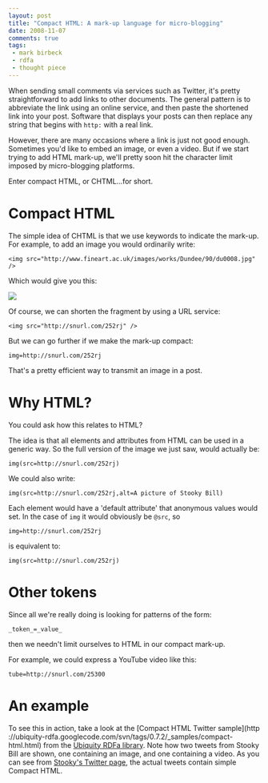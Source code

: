 ```yaml
---
layout: post
title: "Compact HTML: A mark-up language for micro-blogging"
date: 2008-11-07
comments: true
tags:
 - mark birbeck
 - rdfa
 - thought piece
---
```

When sending small comments via services such as Twitter, it's pretty
straightforward to add links to other documents. The general pattern is to
abbreviate the link using an online service, and then paste the shortened link
into your post. Software that displays your posts can then replace any string
that begins with `http:` with a real link.

<!-- more -->

  
However, there are many occasions where a link is just not good enough.
Sometimes you'd like to embed an image, or even a video. But if we start
trying to add HTML mark-up, we'll pretty soon hit the character limit imposed
by micro-blogging platforms.

  
Enter compact HTML, or CHTML...for short.

  

# Compact HTML

  
  
The simple idea of CHTML is that we use keywords to indicate the mark-up. For
example, to add an image you would ordinarily write:

    
      
    <img src="http://www.fineart.ac.uk/images/works/Dundee/90/du0008.jpg" />  
    

  
Which would give you this:

  
![](http://www.fineart.ac.uk/images/works/Dundee/90/du0008.jpg)

  
Of course, we can shorten the fragment by using a URL service:

    
      
    <img src="http://snurl.com/252rj" />  
    

  
  
But we can go further if we make the mark-up compact:

    
      
    img=http://snurl.com/252rj  
    

  
  
That's a pretty efficient way to transmit an image in a post.

  

# Why HTML?

  
  
You could ask how this relates to HTML?

  
The idea is that all elements and attributes from HTML can be used in a
generic way. So the full version of the image we just saw, would actually be:

  

    
      
    img(src=http://snurl.com/252rj)  
    

  
  
We could also write:

  

    
      
    img(src=http://snurl.com/252rj,alt=A picture of Stooky Bill)  
    

  
  
Each element would have a 'default attribute' that anonymous values would set.
In the case of `img` it would obviously be `@src`, so

  

    
      
    img=http://snurl.com/252rj  
    

  
  
is equivalent to:

  

    
      
    img(src=http://snurl.com/252rj)  
    

  
  

# Other tokens

  
  
Since all we're really doing is looking for patterns of the form:

    
      
    _token_=_value_  
    

  
  
then we needn't limit ourselves to HTML in our compact mark-up.

  
For example, we could express a YouTube video like this:

  

    
      
    tube=http://snurl.com/25300  
    

  
  

# An example

  
  
To see this in action, take a look at the [Compact HTML Twitter sample](http
://ubiquity-rdfa.googlecode.com/svn/tags/0.7.2/_samples/compact-html.html)
from the [Ubiquity RDFa library](http://ubiquity-rdfa.googlecode.com/). Note
how two tweets from Stooky Bill are shown, one containing an image, and one
containing a video. As you can see from [Stooky's Twitter
page](http://twitter.com/stookybill), the actual tweets contain simple Compact
HTML.

